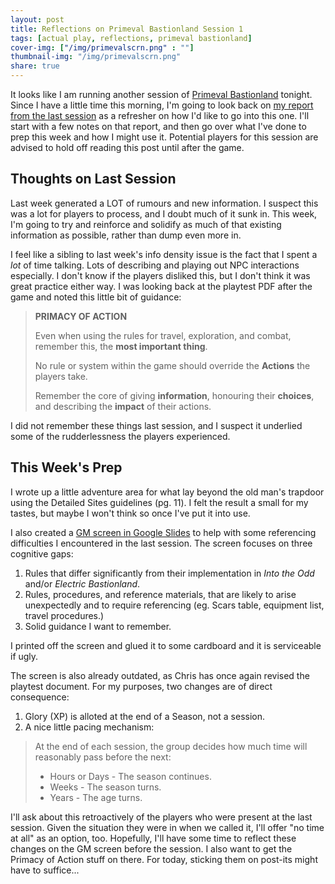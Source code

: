 ```yaml
---
layout: post
title: Reflections on Primeval Bastionland Session 1 
tags: [actual play, reflections, primeval bastionland]
cover-img: ["/img/primevalscrn.png" : ""]
thumbnail-img: "/img/primevalscrn.png"
share: true
---
```

It looks like I am running another session of [Primeval Bastionland](https://www.bastionland.com/2022/07/primeval-bastionland-playtest.html) tonight. Since I have a little time this morning, I'm going to look back on [my report from the last session](https://todistantlands.github.io/2022/07/26/primeval-playtest.html) as a refresher on how I'd like to go into this one. I'll start with a few notes on that report, and then go over what I've done to prep this week and how I might use it. Potential players for this session are advised to hold off reading this post until after the game.

## Thoughts on Last Session
Last week generated a LOT of rumours and new information. I suspect this was a lot for players to process, and I doubt much of it sunk in. This week, I'm going to try and reinforce and solidify as much of that existing information as possible, rather than dump even more in.

I feel like a sibling to last week's info density issue is the fact that I spent a _lot_ of time talking. Lots of describing and playing out NPC interactions especially. I don't know if the players disliked this, but I don't think it was great practice either way. I was looking back at the playtest PDF after the game and noted this little bit of guidance:

> **PRIMACY OF ACTION**
> 
> Even when using the rules for travel, exploration, and combat, remember this, the **most important thing**.
> 
> No rule or system within the game should override the **Actions** the players take.
>  
> Remember the core of giving **information**, honouring their **choices**, and describing the **impact** of their actions.


I did not remember these things last session, and I suspect it underlied some of the rudderlessness the players experienced. 

## This Week's Prep
I wrote up a little adventure area for what lay beyond the old man's trapdoor using the Detailed Sites guidelines (pg. 11). I felt the result a small for my tastes, but maybe I won't think so once I've put it into use.

I also created a [GM screen in Google Slides](https://docs.google.com/presentation/d/1P-zBgjs60CXrBNr_nb0xPyQgiwsEYI8WVjLvFy-pnpE/edit?usp=sharing) to help with some referencing difficulties I encountered in the last session. The screen focuses on three cognitive gaps:
1. Rules that differ significantly from their implementation in *Into the Odd* and/or *Electric Bastionland*.
2. Rules, procedures, and reference materials, that are likely to arise unexpectedly and to require referencing (eg. Scars table, equipment list, travel procedures.)
3. Solid guidance I want to remember.

I printed off the screen and glued it to some cardboard and it is serviceable if ugly.

The screen is also already outdated, as Chris has once again revised the playtest document. For my purposes, two changes are of direct consequence:
1. Glory (XP) is alloted at the end of a Season, not a session.
2. A nice little pacing mechanism:

>At the end of each session, the group decides how much time will reasonably pass before the next:
> - Hours or Days - The season continues.
> - Weeks - The season turns.
> - Years - The age turns.

I'll ask about this retroactively of the players who were present at the last session. Given the situation they were in when we called it, I'll offer "no time at all" as an option, too. Hopefully, I'll have some time to reflect these changes on the GM screen before the session. I also want to get the Primacy of Action stuff on there. For today, sticking them on post-its might have to suffice...